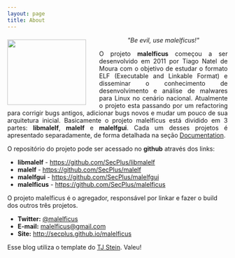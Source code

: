 ```yaml
---
layout: page
title: About
---
```


<img src="http://secplus.github.io/malelficus/images/malelficus.jpg" align="left" style="margin-right:30px; margin-top:7px; height:150px; width:180px;">
<p style="text-align:center"><i>"Be evil, use malelficus!"</i></p>

<p style="text-align:justify">
O projeto <b>malelficus</b> começou a ser desenvolvido em 2011 por Tiago Natel de Moura com o objetivo de estudar o formato ELF (Executable and Linkable Format) e disseminar o conhecimento de desenvolvimento e análise de malwares para Linux no cenário nacional. Atualmente o projeto esta passando por um refactoring para corrigir bugs antigos, adicionar bugs novos e mudar um pouco de sua arquitetura inicial. Basicamente o projeto malelficus está dividido em 3 partes: <b>libmalelf</b>, <b>malelf</b> e <b>malelfgui</b>. Cada um desses projetos é apresentado separadamente, de forma detalhada na seção <a href="http://secplus.github.io/malelficus/documentation/">Documentation</a>.
</p>

O repositório do projeto pode ser acessado no **github** através dos links:

* **libmalelf** - <a href="https://github.com/SecPlus/libmalelf">https://github.com/SecPlus/libmalelf</a>
* **malelf** - <a href="https://github.com/SecPlus/malelf"> https://github.com/SecPlus/malelf</a>
* **malelfgui** - <a href="https://github.com/SecPlus/malelfgui"> https://github.com/SecPlus/malelfgui</a>
* **malelficus** - <a href="https://github.com/SecPlus/malelficus">https://github.com/SecPlus/malelficus</a>

O projeto malelficus é o agregador, responsável por linkar e fazer o build dos outros três projetos.

* **Twitter:** <a href="http://twitter.com/malelficus">@malelficus</a>
* **E-mail:** <a href="mailto:malelficus@gmail.com">malelficus@gmail.com</a>
* **Site:** <a href="http://secplus.github.io/malelficus">http://secplus.github.io/malelficus</a>

Esse blog utiliza o template do [TJ Stein](http://tjstein.com/). Valeu!
